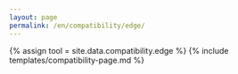 ```yaml
---
layout: page
permalink: /en/compatibility/edge/
---
```

{% assign tool = site.data.compatibility.edge %}
{% include templates/compatibility-page.md %}

